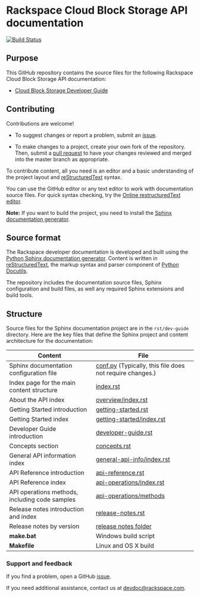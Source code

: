 # Rackspace Cloud Block Storage API documentation

[![Build Status](https://travis-ci.org/rackerlabs/docs-cloud-block-storage.svg?branch=master)](https://travis-ci.org/rackerlabs/docs-cloud-block-storage)


## Purpose

This GitHub repository contains the source files for the following Rackspace Cloud Block Storage API documentation:

* [Cloud Block Storage Developer Guide](https://developer.rackspace.com/docs/cloud-block-storage/v1/developer-guide/)

## Contributing

Contributions are welcome! 

* To suggest changes or report a problem, submit an [issue](https://github.com/rackerlabs/docs-cloud-block-storage/issues). 

* To make changes to a project, create your own fork of the repository. Then, submit a [pull 
request](https://github.com/rackerlabs/docs-cloud-block-storage/compare?expand=1) to have your changes reviewed 
and merged into the master branch as appropriate.

To contribute content, all you need is an editor and a 
basic understanding of the project layout and [reStructuredText](http://sphinx-doc.org/rest.html) syntax.

You can use the GitHub editor or any text editor to work with documentation source files. For quick syntax checking, try the 
[Online restructuredText editor](http://rst.ninjs.org/). 

**Note:** If you want to build the project, you need to install the [Sphinx documentation generator](http://www.sphinx-doc.org/en/stable/install.html). 

## Source format

The Rackspace developer documentation is developed and built using the [Python Sphinx documentation generator](http://sphinx-doc.org/). Content is 
written in [reStructuredText](http://sphinx-doc.org/rest.html), the markup syntax and parser component of 
[Python Docutils](http://docutils.sourceforge.net/index.html).

The repository includes the documentation source files, 
Sphinx configuration and build files, as well any required Sphinx 
extensions and build tools. 

## Structure

Source files for the Sphinx documentation project are in the ``rst/dev-guide`` directory. Here are the key files that define 
the Sphinx project and content architecture for the documentation: 

Content | File
--- | ---
|Sphinx documentation configuration file| [conf.py](https://github.com/rackerlabs/docs-cloud-block-storage/blob/master/rst/dev-guide/conf.py) (Typically, this file does not require changes.)
|Index page for the main content structure| [index.rst](https://github.com/rackerlabs/docs-cloud-block-storage/blob/master/rst/dev-guide/index.rst)
|About the API index| [overview/index.rst](https://github.com/rackerlabs/docs-cloud-block-storage/blob/master/rst/dev-guide/overview/index.rst)
|Getting Started introduction| [getting-started.rst](https://github.com/rackerlabs/docs-cloud-block-storage/blob/master/rst/dev-guide/getting-started.rst)
|Getting Started index|[getting-started/index.rst](https://github.com/rackerlabs/docs-cloud-block-storage/blob/master/rst/dev-guide/getting-started/index.rst)
|Developer Guide introduction|[developer-guide.rst](https://github.com/rackerlabs/docs-cloud-block-storage/blob/master/rst/dev-guide/developer-guide.rst)
|Concepts section| [concepts.rst](https://github.com/rackerlabs/docs-cloud-block-storage/blob/master/rst/dev-guide/concepts.rst)
|General API information index|[general-api-info/index.rst](https://github.com/rackerlabs/docs-cloud-block-storage/blob/master/rst/dev-guide/general-api-info/index.rst)
|API Reference introduction|[api-reference.rst](https://github.com/rackerlabs/docs-cloud-block-storage/blob/master/rst/dev-guide/api-reference.rst)
|API Reference index|[api-operations/index.rst](https://github.com/rackerlabs/docs-cloud-block-storage/blob/master/rst/dev-guide/api-operations/index.rst)
|API operations methods, including code samples|[api-operations/methods](https://github.com/rackerlabs/docs-cloud-block-storage/tree/master/rst/dev-guide/api-operations/methods) 
|Release notes introduction and index|[release-notes.rst](https://github.com/rackerlabs/docs-cloud-block-storage/blob/master/rst/dev-guide/release-notes.rst)
|Release notes by version|[release notes folder](https://github.com/rackerlabs/docs-cloud-block-storage/tree/master/rst/dev-guide/release-notes)
|**make.bat**|Windows build script
|**Makefile**| Linux and OS X build

### Support and feedback

If you find a problem, open a GitHub [issue](https://github.com/rackerlabs/docs-cloud-block-storage/issues).

If you need additional assistance, contact us at [devdoc@rackspace.com](mailto:devdoc@rackspace.com).
